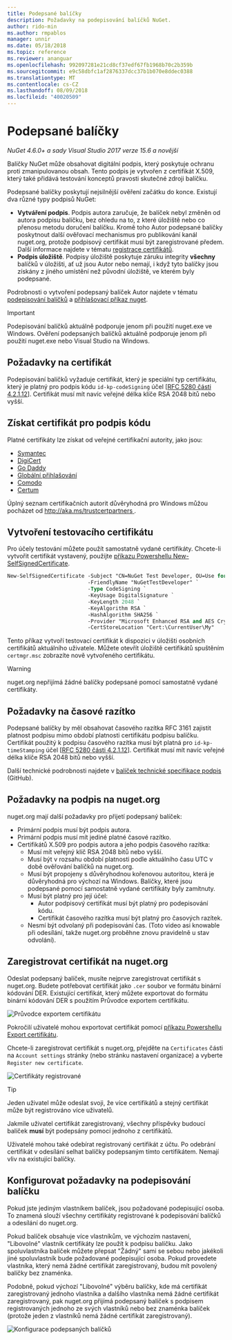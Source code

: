 ```yaml
---
title: Podepsané balíčky
description: Požadavky na podepisování balíčků NuGet.
author: rido-min
ms.author: rmpablos
manager: unnir
ms.date: 05/18/2018
ms.topic: reference
ms.reviewer: ananguar
ms.openlocfilehash: 992097281e21cd8cf37edf67fb1968b70c2b359b
ms.sourcegitcommit: e9c58dbfc1af2876337dcc37b1b070e8ddec0388
ms.translationtype: MT
ms.contentlocale: cs-CZ
ms.lasthandoff: 08/09/2018
ms.locfileid: "40020509"
---
```

# <a name="signed-packages"></a>Podepsané balíčky

*NuGet 4.6.0+ a sady Visual Studio 2017 verze 15.6 a novější*

Balíčky NuGet může obsahovat digitální podpis, který poskytuje ochranu proti zmanipulovanou obsah. Tento podpis je vytvořen z certifikát X.509, který také přidává testování konceptů pravosti skutečné zdroji balíčku.

Podepsané balíčky poskytují nejsilnější ověření začátku do konce. Existují dva různé typy podpisů NuGet:
- **Vytváření podpis**. Podpis autora zaručuje, že balíček nebyl změněn od autora podpisu balíčku, bez ohledu na to, z které úložiště nebo co přenosu metodu doručení balíčku. Kromě toho Autor podepsané balíčky poskytnout další ověřovací mechanismus pro publikování kanál nuget.org, protože podpisový certifikát musí být zaregistrované předem. Další informace najdete v tématu [registrace certifikátů](#register-certificate-on-nugetorg).
- **Podpis úložiště**. Podpisy úložiště poskytuje záruku integrity **všechny** balíčků v úložišti, ať už jsou Autor nebo nemají, i když tyto balíčky jsou získány z jiného umístění než původní úložiště, ve kterém byly podepsané.   

Podrobnosti o vytvoření podepsaný balíček Autor najdete v tématu [podepisování balíčků](../create-packages/Sign-a-package.md) a [přihlašovací příkaz nuget](../tools/cli-ref-sign.md).

> [!Important]
> Podepisování balíčků aktuálně podporuje jenom při použití nuget.exe ve Windows. Ověření podepsaných balíčků aktuálně podporuje jenom při použití nuget.exe nebo Visual Studio na Windows.

## <a name="certificate-requirements"></a>Požadavky na certifikát

Podepisování balíčků vyžaduje certifikát, který je speciální typ certifikátu, který je platný pro podpis kódu `id-kp-codeSigning` účel [[RFC 5280 části 4.2.1.12](https://tools.ietf.org/html/rfc5280#section-4.2.1.12)]. Certifikát musí mít navíc veřejné délka klíče RSA 2048 bitů nebo vyšší.

## <a name="get-a-code-signing-certificate"></a>Získat certifikát pro podpis kódu

Platné certifikáty lze získat od veřejné certifikační autority, jako jsou:

- [Symantec](https://trustcenter.websecurity.symantec.com/process/trust/productOptions?productType=SoftwareValidationClass3)
- [DigiCert](https://www.digicert.com/code-signing/)
- [Go Daddy](https://www.godaddy.com/web-security/code-signing-certificate)
- [Globální přihlašování](https://www.globalsign.com/en/code-signing-certificate/)
- [Comodo](https://www.comodo.com/e-commerce/code-signing/code-signing-certificate.php)
- [Certum](https://www.certum.eu/certum/cert,offer_en_open_source_cs.xml) 

Úplný seznam certifikačních autorit důvěryhodná pro Windows můžou pocházet od [ http://aka.ms/trustcertpartners ](http://aka.ms/trustcertpartners).

## <a name="create-a-test-certificate"></a>Vytvoření testovacího certifikátu

Pro účely testování můžete použít samostatně vydané certifikáty. Chcete-li vytvořit certifikát vystavený, použijte [příkazu Powershellu New-SelfSignedCertificate](/powershell/module/pkiclient/new-selfsignedcertificate.md).

```ps
New-SelfSignedCertificate -Subject "CN=NuGet Test Developer, OU=Use for testing purposes ONLY" `
                          -FriendlyName "NuGetTestDeveloper" `
                          -Type CodeSigning `
                          -KeyUsage DigitalSignature `
                          -KeyLength 2048 `
                          -KeyAlgorithm RSA `
                          -HashAlgorithm SHA256 `
                          -Provider "Microsoft Enhanced RSA and AES Cryptographic Provider" `
                          -CertStoreLocation "Cert:\CurrentUser\My" 
```

Tento příkaz vytvoří testovací certifikát k dispozici v úložišti osobních certifikátů aktuálního uživatele. Můžete otevřít úložiště certifikátů spuštěním `certmgr.msc` zobrazíte nově vytvořeného certifikátu.

> [!Warning]
> nuget.org nepřijímá žádné balíčky podepsané pomocí samostatně vydané certifikáty.

## <a name="timestamp-requirements"></a>Požadavky na časové razítko

Podepsané balíčky by měl obsahovat časového razítka RFC 3161 zajistit platnost podpisu mimo období platnosti certifikátu podpisu balíčku. Certifikát použitý k podpisu časového razítka musí být platná pro `id-kp-timeStamping` účel [[RFC 5280 části 4.2.1.12](https://tools.ietf.org/html/rfc5280#section-4.2.1.12)]. Certifikát musí mít navíc veřejné délka klíče RSA 2048 bitů nebo vyšší.

Další technické podrobnosti najdete v [balíček technické specifikace podpis](https://github.com/NuGet/Home/wiki/Package-Signatures-Technical-Details) (GitHub).

## <a name="signature-requirements-on-nugetorg"></a>Požadavky na podpis na nuget.org

nuget.org mají další požadavky pro přijetí podepsaný balíček:

- Primární podpis musí být podpis autora.
- Primární podpis musí mít jediné platné časové razítko.
- Certifikátů X.509 pro podpis autora a jeho podpis časového razítka:
  - Musí mít veřejný klíč RSA 2048 bitů nebo vyšší.
  - Musí být v rozsahu období platnosti podle aktuálního času UTC v době ověřování balíčků na nuget.org.
  - Musí být propojeny s důvěryhodnou kořenovou autoritou, která je důvěryhodná pro výchozí na Windows. Balíčky, které jsou podepsané pomocí samostatně vydané certifikáty byly zamítnuty.
  - Musí být platný pro její účel: 
    - Autor podpisový certifikát musí být platný pro podepisování kódu.
    - Certifikát časového razítka musí být platný pro časových razítek.
  - Nesmí být odvolaný při podepisování čas. (Toto video asi knowable při odesílání, takže nuget.org proběhne znovu pravidelně u stav odvolání).

## <a name="register-certificate-on-nugetorg"></a>Zaregistrovat certifikát na nuget.org

Odeslat podepsaný balíček, musíte nejprve zaregistrovat certifikát s nuget.org. Budete potřebovat certifikát jako `.cer` soubor ve formátu binární kódování DER. Existující certifikát, který můžete exportovat do formátu binární kódování DER s použitím Průvodce exportem certifikátu.

![Průvodce exportem certifikátu](media/CertificateExportWizard.png)

Pokročilí uživatelé mohou exportovat certifikát pomocí [příkazu Powershellu Export certifikátu](/powershell/module/pkiclient/export-certificate.md).

Chcete-li zaregistrovat certifikát s nuget.org, přejděte na `Certificates` části na `Account settings` stránky (nebo stránku nastavení organizace) a vyberte `Register new certificate`.

![Certifikáty registrované](media/registered-certs.png)

> [!Tip]
> Jeden uživatel může odeslat svoji, že více certifikátů a stejný certifikát může být registrováno více uživatelů.

Jakmile uživatel certifikát zaregistrovaný, všechny příspěvky budoucí balíček **musí** být podepsány pomocí jednoho z certifikátů.

Uživatelé mohou také odebírat registrovaný certifikát z účtu. Po odebrání certifikát v odesílání selhat balíčky podepsaným tímto certifikátem. Nemají vliv na existující balíčky.

## <a name="configure-package-signing-requirements"></a>Konfigurovat požadavky na podepisování balíčku

Pokud jste jediným vlastníkem balíček, jsou požadované podepisující osoba. To znamená slouží všechny certifikáty registrované k podepisování balíčků a odesílání do nuget.org.

Pokud balíček obsahuje více vlastníkům, ve výchozím nastavení, "Libovolné" vlastník certifikáty lze použít k podpisu balíčku. Jako spoluvlastníka balíček můžete přepsat "Žádný" sami se sebou nebo jakékoli jiné spoluvlastník bude požadované podepisující osoba. Pokud provedete vlastníka, který nemá žádné certifikát zaregistrovaný, budou mít povolený balíčky bez znaménka. 

Podobně, pokud výchozí "Libovolné" výběru balíčky, kde má certifikát zaregistrovaný jednoho vlastníka a dalšího vlastníka nemá žádné certifikát zaregistrovaný, pak nuget.org přijímá podepsaný balíček s podpisem registrovaných jednoho ze svých vlastníků nebo bez znaménka balíček (protože jeden z vlastníků nemá žádné certifikát zaregistrovaný).

![Konfigurace podepsaných balíčků](media/configure-package-signers.png)
